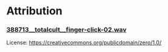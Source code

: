 # Attribution

### [388713\_\_totalcult\_\_finger-click-02.wav](https://freesound.org/people/totalcult/sounds/388713/)

License: https://creativecommons.org/publicdomain/zero/1.0/
